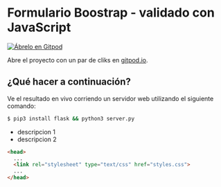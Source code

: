 # Formulario Boostrap - validado con JavaScript 

[![Ábrelo en Gitpod](https://gitpod.io/button/open-in-gitpod.svg)](https://saramoreirag-cardform-5n6vugog1mm.ws-eu86.gitpod.io/)

Abre el proyecto con un par de cliks en [gitpod.io](gitpod.io).

## ¿Qué hacer a continuación?

Ve el resultado en vivo corriendo un servidor web utilizando el siguiente comando:

```sh
$ pip3 install flask && python3 server.py
```
- descripcion 1
- descripcion 2

```html
<head>
  ...
  <link rel="stylesheet" type="text/css" href="styles.css">
  ...
</head>
```
